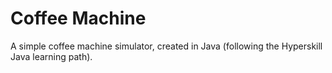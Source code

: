 # Coffee Machine

A simple coffee machine simulator, created in Java (following the Hyperskill Java learning path).
